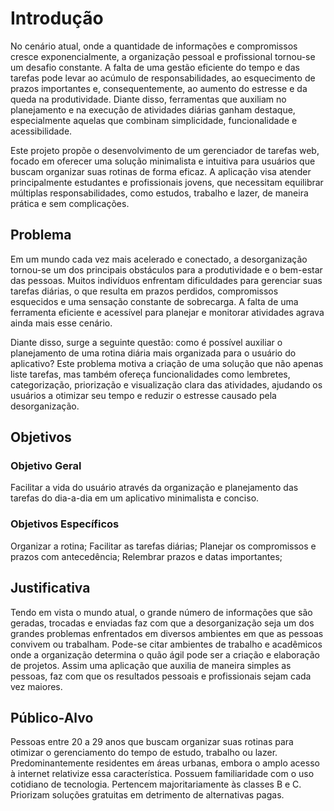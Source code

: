 # Introdução

No cenário atual, onde a quantidade de informações e compromissos cresce exponencialmente, a organização pessoal e profissional tornou-se um desafio constante. A falta de uma gestão eficiente do tempo e das tarefas pode levar ao acúmulo de responsabilidades, ao esquecimento de prazos importantes e, consequentemente, ao aumento do estresse e da queda na produtividade. Diante disso, ferramentas que auxiliam no planejamento e na execução de atividades diárias ganham destaque, especialmente aquelas que combinam simplicidade, funcionalidade e acessibilidade.

Este projeto propõe o desenvolvimento de um gerenciador de tarefas web, focado em oferecer uma solução minimalista e intuitiva para usuários que buscam organizar suas rotinas de forma eficaz. A aplicação visa atender principalmente estudantes e profissionais jovens, que necessitam equilibrar múltiplas responsabilidades, como estudos, trabalho e lazer, de maneira prática e sem complicações.

## Problema

Em um mundo cada vez mais acelerado e conectado, a desorganização tornou-se um dos principais obstáculos para a produtividade e o bem-estar das pessoas. Muitos indivíduos enfrentam dificuldades para gerenciar suas tarefas diárias, o que resulta em prazos perdidos, compromissos esquecidos e uma sensação constante de sobrecarga. A falta de uma ferramenta eficiente e acessível para planejar e monitorar atividades agrava ainda mais esse cenário.

Diante disso, surge a seguinte questão: como é possível auxiliar o planejamento de uma rotina diária mais organizada para o usuário do aplicativo? Este problema motiva a criação de uma solução que não apenas liste tarefas, mas também ofereça funcionalidades como lembretes, categorização, priorização e visualização clara das atividades, ajudando os usuários a otimizar seu tempo e reduzir o estresse causado pela desorganização.

## Objetivos

### Objetivo Geral
Facilitar a vida do usuário através da organização e planejamento das tarefas do dia-a-dia em um aplicativo minimalista e conciso.

### Objetivos Específicos
Organizar a rotina; 
Facilitar as tarefas diárias;
Planejar os compromissos e prazos com antecedência;
Relembrar prazos e datas importantes;


## Justificativa

Tendo em vista o mundo atual, o grande número de informações que são geradas, trocadas e enviadas faz com que a desorganização seja um dos grandes problemas enfrentados em diversos ambientes em que as pessoas convivem ou trabalham. Pode-se citar ambientes de trabalho e acadêmicos onde a organização determina o quão ágil pode ser a criação e elaboração de projetos. Assim uma aplicação que auxilia de maneira simples as pessoas, faz com que os resultados pessoais e profissionais sejam cada vez maiores.

## Público-Alvo

Pessoas entre 20 a 29 anos que buscam organizar suas rotinas para otimizar o gerenciamento do tempo de estudo, trabalho ou lazer. Predominantemente residentes em áreas urbanas, embora o amplo acesso à internet relativize essa característica. Possuem familiaridade com o uso cotidiano de tecnologia. Pertencem majoritariamente às classes B e C. Priorizam soluções gratuitas em detrimento de alternativas pagas.
